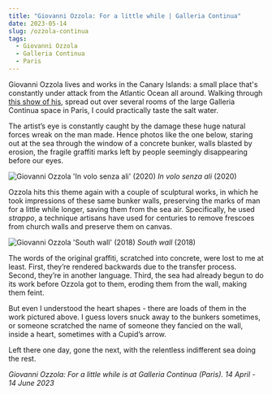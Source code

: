 ```yaml
---
title: "Giovanni Ozzola: For a little while | Galleria Continua"
date: 2023-05-14
slug: /ozzola-continua
tags:
  - Giovanni Ozzola
  - Galleria Continua
  - Paris
---
```


Giovanni Ozzola lives and works in the Canary Islands: a small place that's constantly under attack from the Atlantic Ocean all around. Walking through [this show of his](https://www.galleriacontinua.com/exhibitions/for-a-little-while-398), spread out over several rooms of the large Galleria Continua space in Paris, I could practically taste the salt water.

The artist’s eye is constantly caught by the damage these huge natural forces wreak on the man made. Hence photos like the one below, staring out at the sea through the window of a concrete bunker, walls blasted by erosion, the fragile graffiti marks left by people seemingly disappearing before our eyes.

![Giovanni Ozzola 'In volo senza ali' (2020)](/ozzola-continua-1.jpeg)
*In volo senza ali* (2020)

Ozzola hits this theme again with a couple of sculptural works, in which he took impressions of these same bunker walls, preserving the marks of man for a little while longer, saving them from the sea air. Specifically, he used *strappo*, a technique artisans have used for centuries to remove frescoes from church walls and preserve them on canvas.

![Giovanni Ozzola 'South wall' (2018)](/ozzola-continua-2.jpeg)
*South wall* (2018)

The words of the original graffiti, scratched into concrete, were lost to me at least. First, they’re rendered backwards due to the transfer process. Second, they’re in another language. Third, the sea had already begun to do its work before Ozzola got to them, eroding them from the wall, making them feint.

But even I understood the heart shapes - there are loads of them in the work pictured above. I guess lovers snuck away to the bunkers sometimes, or someone scratched the name of someone they fancied on the wall, inside a heart, sometimes with a Cupid’s arrow. 

Left there one day, gone the next, with the relentless indifferent sea doing the rest.

*Giovanni Ozzola: For a little while is at Galleria Continua (Paris). 14 April - 14 June 2023*
